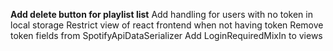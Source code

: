 **Add delete button for playlist list**
Add handling for users with no token in local storage
Restrict view of react frontend when not having token
Remove token fields from SpotifyApiDataSerializer
Add LoginRequiredMixIn to views